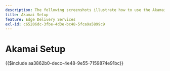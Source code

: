 ```yaml
---
description: The following screenshots illustrate how to use the Akamai Property Manager to configure a property to deliver content. **Essential settings are marked with a red circle.**
title: Akamai Setup
feature: Edge Delivery Services
exl-id: c65206dc-3fbe-4d3e-bc48-5fca9a5899c9
---
```

# Akamai Setup

{{$include aa3862b0-decc-4e48-9e55-7159874e91bc}}

